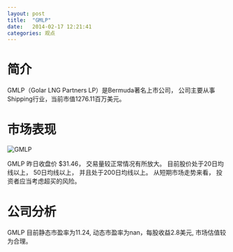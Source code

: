 ```yaml
---
layout: post
title:  "GMLP"
date:   2014-02-17 12:21:41
categories: 观点
---
```


# 简介
GMLP（Golar LNG Partners LP）是Bermuda著名上市公司，
公司主要从事Shipping行业，当前市值1276.11百万美元。

# 市场表现

![GMLP](http://finviz.com/chart.ashx?t=GMLP&ty=c&ta=1&p=d&s=l)

GMLP 昨日收盘价 $31.46，
交易量较正常情况有所放大。
目前股价处于20日均线以上，
50日均线以上，
并且处于200日均线以上。
从短期市场走势来看，
投资者应当考虑超买的风险。

# 公司分析
GMLP 目前静态市盈率为11.24, 动态市盈率为nan，每股收益2.8美元,
市场估值较为合理。
